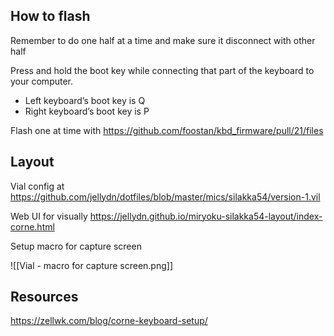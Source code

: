 ## How to flash

Remember to do one half at a time and make sure it disconnect with other half

Press and hold the boot key while connecting that part of the keyboard to your computer.

- Left keyboard’s boot key is Q
- Right keyboard’s boot key is P

Flash one at time with https://github.com/foostan/kbd_firmware/pull/21/files
## Layout

Vial config at https://github.com/jellydn/dotfiles/blob/master/mics/silakka54/version-1.vil

Web UI for visually https://jellydn.github.io/miryoku-silakka54-layout/index-corne.html

Setup macro for capture screen

![[Vial - macro for capture screen.png]]
## Resources

https://zellwk.com/blog/corne-keyboard-setup/
